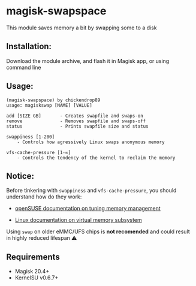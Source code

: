 # magisk-swapspace

This module saves memory a bit by swapping some to a disk

## Installation:
Download the module archive, and flash it in Magisk app, or using command line

## Usage:
```
(magisk-swapspace) by chickendrop89                        
usage: magiskswap [NAME] [VALUE]                           
                                                
add [SIZE GB]       - Creates swapfile and swaps-on        
remove              - Removes swapfile and swaps-off       
status              - Prints swapfile size and status      
                                                
swappiness [1-200]                                         
    - Controls how agressively Linux swaps anonymous memory
                                                
vfs-cache-pressure [1-∞]                                   
    - Controls the tendency of the kernel to reclaim the memory
```

## Notice:
Before tinkering with `swappiness` and `vfs-cache-pressure`, you should understand how do they work:

- [openSUSE documentation on tuning memory management](https://doc.opensuse.org/documentation/leap/archive/15.1/tuning/html/book.sle.tuning/cha-tuning-memory.html#cha-tuning-memory-vm-reclaim)

- [Linux documentation on virtual memory subsystem](https://docs.kernel.org/admin-guide/sysctl/vm.html)

Using `swap` on older eMMC/UFS chips is **not recomended** and could result in highly reduced lifespan ⚠️

## Requirements
- Magisk 20.4+ 
- KernelSU v0.6.7+ 